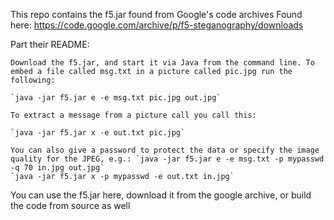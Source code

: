 This repo contains the f5.jar found from Google's code archives
Found here: https://code.google.com/archive/p/f5-steganography/downloads

Part their README:

```
Download the f5.jar, and start it via Java from the command line. To embed a file called msg.txt in a picture called pic.jpg run the following:

`java -jar f5.jar e -e msg.txt pic.jpg out.jpg`

To extract a message from a picture call you call this:

`java -jar f5.jar x -e out.txt pic.jpg`

You can also give a password to protect the data or specify the image quality for the JPEG, e.g.: `java -jar f5.jar e -e msg.txt -p mypasswd -q 70 in.jpg out.jpg`
`java -jar f5.jar x -p mypasswd -e out.txt in.jpg`
```

You can use the f5.jar here, download it from the google archive, or build the code from source as well
